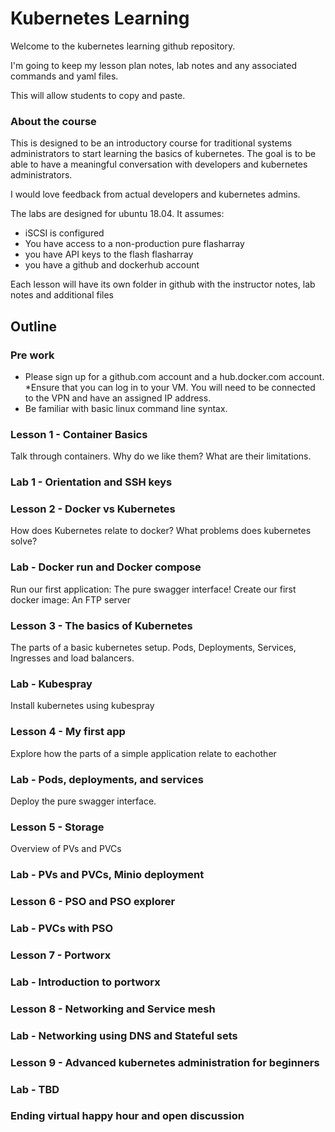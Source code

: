 # Kubernetes Learning

Welcome to the kubernetes learning github repository.

I'm going to keep my lesson plan notes, lab notes and any associated commands and yaml files.

This will allow students to copy and paste.

### About the course

This is designed to be an introductory course for traditional systems administrators to start learning the basics of kubernetes. The goal is to be able to have a meaningful conversation with developers and kubernetes administrators.

I would love feedback from actual developers and kubernetes admins.

The labs are designed for ubuntu 18.04. It assumes:
* iSCSI is configured
* You have access to a non-production pure flasharray
* you have API keys to the flash flasharray
* you have a github and dockerhub account

Each lesson will have its own folder in github with the instructor notes, lab notes and additional files

## Outline

### Pre work

* Please sign up for a github.com account and a hub.docker.com account.
*Ensure that you can log in to your VM. You will need to be connected to the VPN and have an assigned IP address.
* Be familiar with basic linux command line syntax.



### Lesson 1 - Container Basics
Talk through containers. Why do we like them? What are their limitations.

### Lab 1 - Orientation and SSH keys

### Lesson 2 - Docker vs Kubernetes
How does Kubernetes relate to docker? What problems does kubernetes solve?

### Lab - Docker run and Docker compose
Run our first application: The pure swagger interface! Create our first docker image: An FTP server

### Lesson 3 - The basics of Kubernetes
The parts of a basic kubernetes setup. Pods, Deployments, Services, Ingresses and load balancers.

### Lab - Kubespray
Install kubernetes using kubespray

### Lesson 4 - My first app
Explore how the parts of a simple application relate to eachother

### Lab - Pods, deployments, and services
Deploy the pure swagger interface.

### Lesson 5 - Storage
Overview of PVs and PVCs

### Lab - PVs and PVCs, Minio deployment

### Lesson 6 - PSO and PSO explorer

### Lab - PVCs with PSO

### Lesson 7 - Portworx

### Lab - Introduction to portworx

### Lesson 8 - Networking and Service mesh

### Lab - Networking using DNS and Stateful sets

### Lesson 9 - Advanced kubernetes administration for beginners

### Lab - TBD

### Ending virtual happy hour and open discussion
